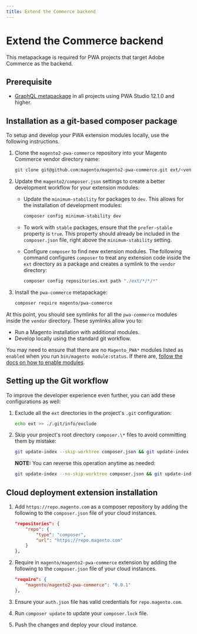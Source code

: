 ```yaml
---
title: Extend the Commerce backend
---
```


# Extend the Commerce backend

This metapackage is required for PWA projects that target Adobe Commerce as the backend.

## Prerequisite

-  [GraphQL metapackage](/metapackages/open-source/index.md) in all projects using PWA Studio 12.1.0 and higher.

## Installation as a git-based composer package

To setup and develop your PWA extension modules locally, use the following instructions.

1. Clone the `magento2-pwa-commerce` repository into your Magento Commerce vendor directory name:

    ```bash
    git clone git@github.com:magento/magento2-pwa-commerce.git ext/<vendor-directory-name>/magento2-pwa-commerce
    ```

1. Update the `magento2/composer.json` settings to create a better development workflow for your extension modules:

    -  Update the `minimum-stability` for packages to `dev`. This allows for the installation of development modules:

        ```bash
        composer config minimum-stability dev
        ```

    -  To work with `stable` packages, ensure that the `prefer-stable` property is `true`. This property should already be included in the `composer.json` file, right above the `minimum-stability` setting.

    -  Configure `composer` to find new extension modules. The following command configures `composer` to treat any extension code inside the `ext` directory as a package and creates a symlink to the `vendor` directory:

        ```bash
        composer config repositories.ext path "./ext/*/*/*"
        ```

1. Install the `pwa-commerce` metapackage:

    ```bash
    composer require magento/pwa-commerce
    ```

At this point, you should see symlinks for all the `pwa-commerce` modules inside the `vendor` directory. These symlinks allow you to:

-  Run a Magento installation with additional modules.
-  Develop locally using the standard git workflow.

You may need to ensure that there are no `Magento_PWA*` modules listed as `enabled` when you run `bin/magento module:status`. If there are, [follow the docs on how to enable modules](https://devdocs.magento.com/getstarted/v2.4/extension-dev-guide/build/enable-module.html).

## Setting up the Git workflow

To improve the developer experience even further, you can add these configurations as well:

1. Exclude all the `ext` directories in the project's `.git` configuration:

    ```bash
    echo ext >> ./.git/info/exclude
    ```

1. Skip your project's root directory `composer.\*` files to avoid committing them by mistake:

    ```bash
    git update-index --skip-worktree composer.json && git update-index --skip-worktree composer.lock
    ```

    **NOTE:** You can reverse this operation anytime as needed:

    ```bash
    git update-index --no-skip-worktree composer.json && git update-index --no-skip-worktree composer.lock
    ```

## Cloud deployment extension installation

1. Add `https://repo.magento.com` as a composer repository by adding the following to the `composer.json` file of your cloud instances.

    ```json
    "repositories": {
        "repo": {
            "type": "composer",
            "url": "https://repo.magento.com"
        }
    },
    ```

1. Require in `magento/magento2-pwa-commerce` extension by adding the following to the `composer.json` file of your cloud instances.

    ```json
    "require": {
        "magento/magento2-pwa-commerce": "0.0.1"
    },
    ```

1. Ensure your `auth.json` file has valid credentials for `repo.magento.com`.

1. Run `composer update` to update your `composer.lock` file.

1. Push the changes and deploy your cloud instance.
